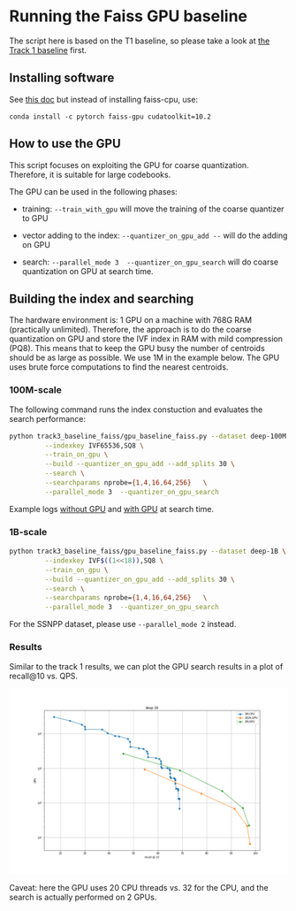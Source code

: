 # Running the Faiss GPU baseline

The script here is based on the T1 baseline, so please take a look at [the Track 1 baseline](../track1_baseline_faiss/README.md) first. 

## Installing software 

See [this doc](../track1_baseline_faiss/README.md#installing-software) but instead of installing faiss-cpu, use: 

```
conda install -c pytorch faiss-gpu cudatoolkit=10.2
```

## How to use the GPU

This script focuses on exploiting the GPU for coarse quantization. 
Therefore, it is suitable for large codebooks. 

The GPU can be used in the following phases: 

- training: `--train_with_gpu` will move the training of the coarse quantizer to GPU

- vector adding to the index: `--quantizer_on_gpu_add --` will do the adding on GPU

- search: `--parallel_mode 3  --quantizer_on_gpu_search` will do coarse quantization on GPU at search time. 

## Building the index and searching 

The hardware environment is: 1 GPU on a machine with 768G RAM (practically unlimited). 
Therefore, the approach is to do the coarse quantization on GPU and store the IVF index in RAM with mild compression (PQ8). 
This means that to keep the GPU busy the number of centroids should be as large as possible. 
We use 1M in the example below.
The GPU uses brute force computations to find the nearest centroids. 

### 100M-scale 

The following command runs the index constuction and evaluates the search performance: 

```bash
python track3_baseline_faiss/gpu_baseline_faiss.py --dataset deep-100M \
         --indexkey IVF65536,SQ8 \
         --train_on_gpu \
         --build --quantizer_on_gpu_add --add_splits 30 \
         --search \
         --searchparams nprobe={1,4,16,64,256}   \
         --parallel_mode 3  --quantizer_on_gpu_search
```

Example logs [without GPU](https://gist.github.com/mdouze/9e000be47c499f79aaec0166365ef654) and [with GPU](https://gist.github.com/mdouze/cd14c802b924299aa2a92db6e05df857) at search time.


### 1B-scale 

```bash
python track3_baseline_faiss/gpu_baseline_faiss.py --dataset deep-1B \
         --indexkey IVF$((1<<18)),SQ8 \
         --train_on_gpu \
         --build --quantizer_on_gpu_add --add_splits 30 \
         --search \
         --searchparams nprobe={1,4,16,64,256}   \
         --parallel_mode 3  --quantizer_on_gpu_search
```


For the SSNPP dataset, please use `--parallel_mode 2` instead. 


### Results 

Similar to the track 1 results, we can plot the GPU search results in a plot of recall@10 vs. QPS. 

![](plots/T3_deep-1B.png)

Caveat: here the GPU uses 20 CPU threads vs. 32 for the CPU, and the search is actually performed on 2 GPUs. 
